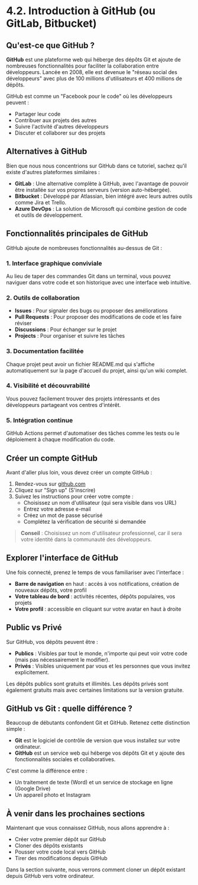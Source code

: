 # 4.2. Introduction à GitHub (ou GitLab, Bitbucket)

## Qu'est-ce que GitHub ?

**GitHub** est une plateforme web qui héberge des dépôts Git et ajoute de nombreuses fonctionnalités pour faciliter la collaboration entre développeurs. Lancée en 2008, elle est devenue le "réseau social des développeurs" avec plus de 100 millions d'utilisateurs et 400 millions de dépôts.

GitHub est comme un "Facebook pour le code" où les développeurs peuvent :
- Partager leur code
- Contribuer aux projets des autres
- Suivre l'activité d'autres développeurs
- Discuter et collaborer sur des projets

## Alternatives à GitHub

Bien que nous nous concentrions sur GitHub dans ce tutoriel, sachez qu'il existe d'autres plateformes similaires :

- **GitLab** : Une alternative complète à GitHub, avec l'avantage de pouvoir être installée sur vos propres serveurs (version auto-hébergée).
- **Bitbucket** : Développé par Atlassian, bien intégré avec leurs autres outils comme Jira et Trello.
- **Azure DevOps** : La solution de Microsoft qui combine gestion de code et outils de développement.

## Fonctionnalités principales de GitHub

GitHub ajoute de nombreuses fonctionnalités au-dessus de Git :

### 1. Interface graphique conviviale
Au lieu de taper des commandes Git dans un terminal, vous pouvez naviguer dans votre code et son historique avec une interface web intuitive.

### 2. Outils de collaboration
- **Issues** : Pour signaler des bugs ou proposer des améliorations
- **Pull Requests** : Pour proposer des modifications de code et les faire réviser
- **Discussions** : Pour échanger sur le projet
- **Projects** : Pour organiser et suivre les tâches

### 3. Documentation facilitée
Chaque projet peut avoir un fichier README.md qui s'affiche automatiquement sur la page d'accueil du projet, ainsi qu'un wiki complet.

### 4. Visibilité et découvrabilité
Vous pouvez facilement trouver des projets intéressants et des développeurs partageant vos centres d'intérêt.

### 5. Intégration continue
GitHub Actions permet d'automatiser des tâches comme les tests ou le déploiement à chaque modification du code.

## Créer un compte GitHub

Avant d'aller plus loin, vous devez créer un compte GitHub :

1. Rendez-vous sur [github.com](https://github.com)
2. Cliquez sur "Sign up" (S'inscrire)
3. Suivez les instructions pour créer votre compte :
   - Choisissez un nom d'utilisateur (qui sera visible dans vos URL)
   - Entrez votre adresse e-mail
   - Créez un mot de passe sécurisé
   - Complétez la vérification de sécurité si demandée

> **Conseil** : Choisissez un nom d'utilisateur professionnel, car il sera votre identité dans la communauté des développeurs.

## Explorer l'interface de GitHub

Une fois connecté, prenez le temps de vous familiariser avec l'interface :

- **Barre de navigation** en haut : accès à vos notifications, création de nouveaux dépôts, votre profil
- **Votre tableau de bord** : activités récentes, dépôts populaires, vos projets
- **Votre profil** : accessible en cliquant sur votre avatar en haut à droite

## Public vs Privé

Sur GitHub, vos dépôts peuvent être :

- **Publics** : Visibles par tout le monde, n'importe qui peut voir votre code (mais pas nécessairement le modifier).
- **Privés** : Visibles uniquement par vous et les personnes que vous invitez explicitement.

Les dépôts publics sont gratuits et illimités. Les dépôts privés sont également gratuits mais avec certaines limitations sur la version gratuite.

## GitHub vs Git : quelle différence ?

Beaucoup de débutants confondent Git et GitHub. Retenez cette distinction simple :

- **Git** est le logiciel de contrôle de version que vous installez sur votre ordinateur.
- **GitHub** est un service web qui héberge vos dépôts Git et y ajoute des fonctionnalités sociales et collaboratives.

C'est comme la différence entre :
- Un traitement de texte (Word) et un service de stockage en ligne (Google Drive)
- Un appareil photo et Instagram

## À venir dans les prochaines sections

Maintenant que vous connaissez GitHub, nous allons apprendre à :
- Créer votre premier dépôt sur GitHub
- Cloner des dépôts existants
- Pousser votre code local vers GitHub
- Tirer des modifications depuis GitHub

Dans la section suivante, nous verrons comment cloner un dépôt existant depuis GitHub vers votre ordinateur.
